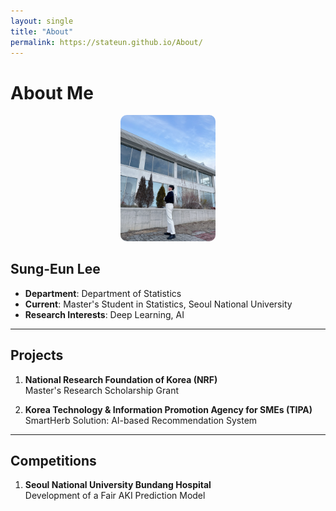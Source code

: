 ```yaml
---
layout: single
title: "About"
permalink: https://stateun.github.io/About/
---
```


# About Me

<div style="text-align: center;">
    <img src="/_pages/about/figure/picture1.jpg" alt="Profile Picture" style="width: 30%; border-radius: 10px;">
</div>

## Sung-Eun Lee

- **Department**: Department of Statistics  
- **Current**: Master's Student in Statistics, Seoul National University  
- **Research Interests**: Deep Learning, AI  

---

## Projects

1. **National Research Foundation of Korea (NRF)**  
   Master's Research Scholarship Grant  

2. **Korea Technology & Information Promotion Agency for SMEs (TIPA)**  
   SmartHerb Solution: AI-based Recommendation System  

---

## Competitions

1. **Seoul National University Bundang Hospital**  
   Development of a Fair AKI Prediction Model  
